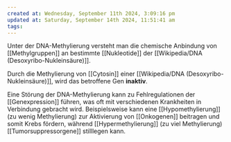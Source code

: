 ```yaml
---
created at: Wednesday, September 11th 2024, 3:09:16 pm
updated at: Saturday, September 14th 2024, 11:51:41 am
tags: 
---
```

Unter der DNA-Methylierung versteht man die chemische Anbindung von [[Methylgruppen]] an bestimmte [[Nukleotide]] der [[Wikipedia/DNA (Desoxyribo-Nukleinsäure)]].

Durch die Methylierung von [[Cytosin]] einer [[Wikipedia/DNA (Desoxyribo-Nukleinsäure)]], wird das betroffene Gen **inaktiv**.

Eine Störung der DNA-Methylierung kann zu Fehlregulationen der [[Genexpression]] führen, was oft mit verschiedenen Krankheiten in Verbindung gebracht wird. Beispielsweise kann eine [[Hypomethylierung]] (zu wenig Methylierung) zur Aktivierung von [[Onkogenen]] beitragen und somit Krebs fördern, während [[Hypermethylierung]] (zu viel Methylierung) [[Tumorsuppressorgene]] stilllegen kann.